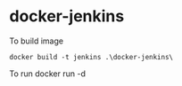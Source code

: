 # docker-jenkins

To build image 
```
docker build -t jenkins .\docker-jenkins\
```
To run 
docker run -d